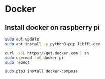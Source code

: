 Docker
=========

## Install docker on raspberry pi

``` bash
sudo apt update
sudo apt install -y python3-pip libffi-dev

curl -sSL https://get.docker.com | sh
sudo usermod -aG docker pi
sudo reboot

sudo pip3 install docker-compose
```
